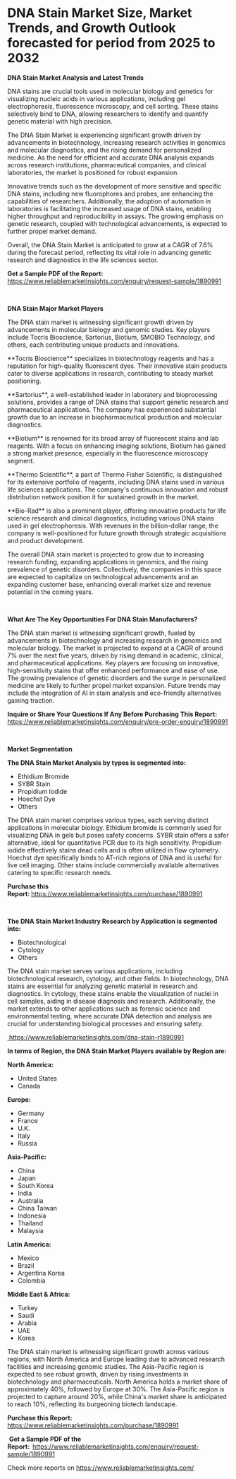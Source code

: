 <p><h1>DNA Stain Market Size, Market Trends, and Growth Outlook forecasted for period from 2025 to 2032</h1></p><p><strong>DNA Stain Market Analysis and Latest Trends</strong></p>
<p><p>DNA stains are crucial tools used in molecular biology and genetics for visualizing nucleic acids in various applications, including gel electrophoresis, fluorescence microscopy, and cell sorting. These stains selectively bind to DNA, allowing researchers to identify and quantify genetic material with high precision.</p><p>The DNA Stain Market is experiencing significant growth driven by advancements in biotechnology, increasing research activities in genomics and molecular diagnostics, and the rising demand for personalized medicine. As the need for efficient and accurate DNA analysis expands across research institutions, pharmaceutical companies, and clinical laboratories, the market is positioned for robust expansion.</p><p>Innovative trends such as the development of more sensitive and specific DNA stains, including new fluorophores and probes, are enhancing the capabilities of researchers. Additionally, the adoption of automation in laboratories is facilitating the increased usage of DNA stains, enabling higher throughput and reproducibility in assays. The growing emphasis on genetic research, coupled with technological advancements, is expected to further propel market demand.</p><p>Overall, the DNA Stain Market is anticipated to grow at a CAGR of 7.6% during the forecast period, reflecting its vital role in advancing genetic research and diagnostics in the life sciences sector.</p></p>
<p><strong>Get a Sample PDF of the Report:&nbsp;</strong> <a href="https://www.reliablemarketinsights.com/enquiry/request-sample/1890991?utm_campaign=2982&utm_medium=2&utm_source=Github&utm_content=ia&utm_term=04032025&utm_id=dna-stain">https://www.reliablemarketinsights.com/enquiry/request-sample/1890991</a></p>
<p>&nbsp;</p>
<p><strong>DNA Stain Major Market Players</strong></p>
<p><p>The DNA stain market is witnessing significant growth driven by advancements in molecular biology and genomic studies. Key players include Tocris Bioscience, Sartorius, Biotium, SMOBIO Technology, and others, each contributing unique products and innovations.</p><p>**Tocris Bioscience** specializes in biotechnology reagents and has a reputation for high-quality fluorescent dyes. Their innovative stain products cater to diverse applications in research, contributing to steady market positioning.</p><p>**Sartorius**, a well-established leader in laboratory and bioprocessing solutions, provides a range of DNA stains that support genetic research and pharmaceutical applications. The company has experienced substantial growth due to an increase in biopharmaceutical production and molecular diagnostics.</p><p>**Biotium** is renowned for its broad array of fluorescent stains and lab reagents. With a focus on enhancing imaging solutions, Biotium has gained a strong market presence, especially in the fluorescence microscopy segment. </p><p>**Thermo Scientific**, a part of Thermo Fisher Scientific, is distinguished for its extensive portfolio of reagents, including DNA stains used in various life sciences applications. The company's continuous innovation and robust distribution network position it for sustained growth in the market.</p><p>**Bio-Rad** is also a prominent player, offering innovative products for life science research and clinical diagnostics, including various DNA stains used in gel electrophoresis. With revenues in the billion-dollar range, the company is well-positioned for future growth through strategic acquisitions and product development.</p><p>The overall DNA stain market is projected to grow due to increasing research funding, expanding applications in genomics, and the rising prevalence of genetic disorders. Collectively, the companies in this space are expected to capitalize on technological advancements and an expanding customer base, enhancing overall market size and revenue potential in the coming years.</p></p>
<p>&nbsp;</p>
<p><strong>What Are The Key Opportunities For DNA Stain Manufacturers?</strong></p>
<p><p>The DNA stain market is witnessing significant growth, fueled by advancements in biotechnology and increasing research in genomics and molecular biology. The market is projected to expand at a CAGR of around 7% over the next five years, driven by rising demand in academic, clinical, and pharmaceutical applications. Key players are focusing on innovative, high-sensitivity stains that offer enhanced performance and ease of use. The growing prevalence of genetic disorders and the surge in personalized medicine are likely to further propel market expansion. Future trends may include the integration of AI in stain analysis and eco-friendly alternatives gaining traction.</p></p>
<p><strong>Inquire or Share Your Questions If Any Before Purchasing This Report:</strong> <a href="https://www.reliablemarketinsights.com/enquiry/pre-order-enquiry/1890991?utm_campaign=2982&utm_medium=2&utm_source=Github&utm_content=ia&utm_term=04032025&utm_id=dna-stain">https://www.reliablemarketinsights.com/enquiry/pre-order-enquiry/1890991</a></p>
<p>&nbsp;</p>
<p><strong>Market Segmentation</strong></p>
<p><strong>The DNA Stain Market Analysis by types is segmented into:</strong></p>
<p><ul><li>Ethidium Bromide</li><li>SYBR Stain</li><li>Propidium Iodide</li><li>Hoechst Dye</li><li>Others</li></ul></p>
<p><p>The DNA stain market comprises various types, each serving distinct applications in molecular biology. Ethidium bromide is commonly used for visualizing DNA in gels but poses safety concerns. SYBR stain offers a safer alternative, ideal for quantitative PCR due to its high sensitivity. Propidium iodide effectively stains dead cells and is often utilized in flow cytometry. Hoechst dye specifically binds to AT-rich regions of DNA and is useful for live cell imaging. Other stains include commercially available alternatives catering to specific research needs.</p></p>
<p><strong>Purchase this Report:&nbsp;</strong><a href="https://www.reliablemarketinsights.com/purchase/1890991?utm_campaign=2982&utm_medium=2&utm_source=Github&utm_content=ia&utm_term=04032025&utm_id=dna-stain">https://www.reliablemarketinsights.com/purchase/1890991</a></p>
<p>&nbsp;</p>
<p><strong>The DNA Stain Market Industry Research by Application is segmented into:</strong></p>
<p><ul><li>Biotechnological</li><li>Cytology</li><li>Others</li></ul></p>
<p><p>The DNA stain market serves various applications, including biotechnological research, cytology, and other fields. In biotechnology, DNA stains are essential for analyzing genetic material in research and diagnostics. In cytology, these stains enable the visualization of nuclei in cell samples, aiding in disease diagnosis and research. Additionally, the market extends to other applications such as forensic science and environmental testing, where accurate DNA detection and analysis are crucial for understanding biological processes and ensuring safety.</p></p>
<p><a href="https://www.reliablemarketinsights.com/dna-stain-r1890991?utm_campaign=2982&utm_medium=2&utm_source=Github&utm_content=ia&utm_term=04032025&utm_id=dna-stain">&nbsp;https://www.reliablemarketinsights.com/dna-stain-r1890991</a></p>
<p><strong>In terms of Region, the DNA Stain Market Players available by Region are:</strong></p>
<p>
    <p> <strong> North America: </strong>
        <ul>
            <li>United States</li>
            <li>Canada</li>
        </ul>
        </p> 
    <p> <strong> Europe: </strong>
        <ul>
            <li>Germany</li>
            <li>France</li>
            <li>U.K.</li>
            <li>Italy</li>
            <li>Russia</li>
        </ul>
        </p> 
    <p> <strong> Asia-Pacific: </strong>
        <ul>
            <li>China</li>
            <li>Japan</li>
            <li>South Korea</li>
            <li>India</li>
            <li>Australia</li>
            <li>China Taiwan</li>
            <li>Indonesia</li>
            <li>Thailand</li>
            <li>Malaysia</li>
        </ul>
        </p> 
    <p> <strong> Latin America: </strong>
        <ul>
            <li>Mexico</li>
            <li>Brazil</li>
            <li>Argentina Korea</li>
            <li>Colombia</li>
        </ul>
        </p> 
    <p> <strong> Middle East & Africa: </strong>
        <ul>
            <li>Turkey</li>
            <li>Saudi</li>
            <li>Arabia</li>
            <li>UAE</li>
            <li>Korea</li>
        </ul>
    </p>
    </p>
<p><p>The DNA stain market is witnessing significant growth across various regions, with North America and Europe leading due to advanced research facilities and increasing genomic studies. The Asia-Pacific region is expected to see robust growth, driven by rising investments in biotechnology and pharmaceuticals. North America holds a market share of approximately 40%, followed by Europe at 30%. The Asia-Pacific region is projected to capture around 20%, while China's market share is anticipated to reach 10%, reflecting its burgeoning biotech landscape.</p></p>
<p><strong>Purchase this Report: </strong><a href="https://www.reliablemarketinsights.com/purchase/1890991?utm_campaign=2982&utm_medium=2&utm_source=Github&utm_content=ia&utm_term=04032025&utm_id=dna-stain">https://www.reliablemarketinsights.com/purchase/1890991</a></p>
<p>&nbsp;<strong>Get a Sample PDF of the Report:&nbsp;&nbsp;</strong><a href="https://www.reliablemarketinsights.com/enquiry/request-sample/1890991?utm_campaign=2982&utm_medium=2&utm_source=Github&utm_content=ia&utm_term=04032025&utm_id=dna-stain">https://www.reliablemarketinsights.com/enquiry/request-sample/1890991</a></p>
<p><strong></strong></p>
<p>Check more reports on <a href="https://www.reliablemarketinsights.com/?utm_campaign=2982&utm_medium=2&utm_source=Github&utm_content=ia&utm_term=04032025&utm_id=dna-stain">https://www.reliablemarketinsights.com/</a></p>